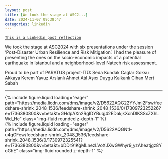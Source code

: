 ```yaml
---
layout: post
title: [We took the stage at ASC2...]
date: 2024-11-07 09:38:47
categories: linkedin
---
```


[`This is a Linkedin post reflection`](https://www.linkedin.com/feed/update/urn:li:activity:7260224155218792448)

We took the stage at ASC2024 with six presentations under the session ‘Post-Disaster Urban Resilience and Risk Mitigation’. I had the pleasure of presenting the ones on the socio-economic impacts of a potential earthquake in Istanbul and a neighborhood-level Natech risk assessment.

Proud to be part of PARATUS project-İTÜ:
Seda Kundak 
Caglar Goksu Akkaya 
Kerem Yavuz Arslanlı 
Ahmet Atıl Aşıcı 
Duygu Kalkanlı 
Cihan Mert Sabah

<hr>
<div class="row mt-3">

<div class="col-sm mt-3 mt-md-0">{% include figure.liquid loading="eager" path="https://media.licdn.com/dms/image/v2/D5622AQG22YYJmj2Fsw/feedshare-shrink_2048_1536/feedshare-shrink_2048_1536/0/1730972325226?e=1736380800&v=beta&t=GHdpAXn2RgIDYBuqj42EDakjkXcnDlKSSxZXhLWd_Hc" class="img-fluid rounded z-depth-1" %}</div>
<div class="col-sm mt-3 mt-md-0">{% include figure.liquid loading="eager" path="https://media.licdn.com/dms/image/v2/D5622AQGNtI-u4qGFew/feedshare-shrink_2048_1536/feedshare-shrink_2048_1536/0/1730972325541?e=1736380800&v=beta&t=bDDr91KgMLnezLVoXJXwGWhyr9_yzAheatjgz8YoGhE" class="img-fluid rounded z-depth-1" %}</div>

</div>
